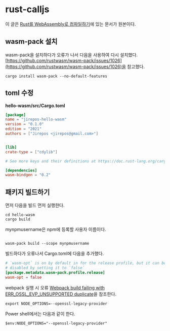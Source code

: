 # rust-calljs

이 글은 [Rust를 WebAssembly로 컴파일하기](https://developer.mozilla.org/ko/docs/WebAssembly/Rust_to_wasm)에 있는 문서가 원본이다. 

## wasm-pack 설치

wasm-pack을 설치하다가 오류가 나서 다음을 사용하여 다시 설치했다. [https://github.com/rustwasm/wasm-pack/issues/1026](https://github.com/rustwasm/wasm-pack/issues/1026)을 참고했다. 

```shell
cargo install wasm-pack --no-default-features
```

## toml 수정
**hello-wasm/src/Cargo.toml**    
```toml
[package]
name = "jirepos-hello-wasm"
version = "0.1.0"
edition = "2021"
authors = ["Jirepos <jirepos@gmail.com>"]


[lib]
crate-type = ["cdylib"]

# See more keys and their definitions at https://doc.rust-lang.org/cargo/reference/manifest.html

[dependencies]
wasm-bindgen = "0.2"
```

## 패키지 빌드하기 

먼저 다음을 빌드 먼저 실행한다. 
```shell
cd hello-wasm
cargo build
```


mynpmusername은 npm에 등록할 사용자 이름이다.
```shell

wasm-pack build --scope mynpmusername
```
빌드하다가 오류나서 Cargo.toml에 다음을 추가했다.
```toml
# `wasm-opt` is on by default in for the release profile, but it can be
# disabled by setting it to `false`
[package.metadata.wasm-pack.profile.release]
wasm-opt = false
```


webpack 실행 시 오류 
[Webpack build failing with ERR_OSSL_EVP_UNSUPPORTED duplicate](https://stackoverflow.com/questions/69394632/webpack-build-failing-with-err-ossl-evp-unsupported)을 참조한다. 


```shell
export NODE_OPTIONS=--openssl-legacy-provider
```

Power shell에서는 다음과 같이 한다. 
```shell
$env:NODE_OPTIONS="--openssl-legacy-provider" 
```